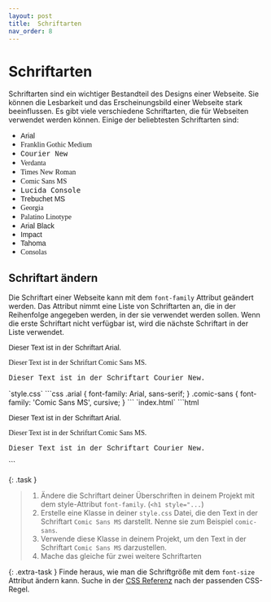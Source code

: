 ```yaml
---
layout: post
title:  Schriftarten
nav_order: 8
---
```


# Schriftarten

Schriftarten sind ein wichtiger Bestandteil des Designs einer Webseite. Sie können die Lesbarkeit und das Erscheinungsbild einer Webseite stark beeinflussen. Es gibt viele verschiedene Schriftarten, die für Webseiten verwendet werden können. Einige der beliebtesten Schriftarten sind:
- <span style="font-family: Arial">Arial</span>
- <span style="font-family: Franklin Gothic Medium">Franklin Gothic Medium</span>
- <span style="font-family: 'Courier New', Courier, monospace;">Courier New</span>
- <span style="font-family: 'Verdanta;">Verdanta</span>
- <span style="font-family: 'Times New Roman', Times, serif;">Times New Roman</span>
- <span style="font-family: 'Comic Sans MS', cursive;">Comic Sans MS</span>
- <span style="font-family: 'Lucida Console', Monaco, monospace;">Lucida Console</span>
- <span style="font-family: 'Trebuchet MS', Helvetica, sans-serif;">Trebuchet MS</span>
- <span style="font-family: 'Georgia', serif;">Georgia</span>
- <span style="font-family: 'Palatino Linotype', 'Book Antiqua', Palatino, serif;">Palatino Linotype</span>
- <span style="font-family: 'Arial Black', Gadget, sans-serif;">Arial Black</span>
- <span style="font-family: 'Impact', Charcoal, sans-serif;">Impact</span>
- <span style="font-family: 'Tahoma', Geneva, sans-serif;">Tahoma</span>
- <span style="font-family: 'Consolas">Consolas</span>



## Schriftart ändern

Die Schriftart einer Webseite kann mit dem `font-family` Attribut geändert werden. Das Attribut nimmt eine Liste von Schriftarten an, die in der Reihenfolge angegeben werden, in der sie verwendet werden sollen. Wenn die erste Schriftart nicht verfügbar ist, wird die nächste Schriftart in der Liste verwendet.

<div class="code-example">
<style>
.arial {
    font-family: Arial, sans-serif;
}
.comic-sans {
    font-family: 'Comic Sans MS', cursive;
}
</style>
<p class="arial">Dieser Text ist in der Schriftart Arial.</p>
<p class="comic-sans">Dieser Text ist in der Schriftart Comic Sans MS.</p>
<p style="font-family: 'Courier New', Courier, monospace;">Dieser Text ist in der Schriftart Courier New.</p>
</div>
`style.css`
```css
.arial {
    font-family: Arial, sans-serif;
}
.comic-sans {
    font-family: 'Comic Sans MS', cursive;
}
```
`index.html`
```html
<p class="arial">Dieser Text ist in der Schriftart Arial.</p>
<p class="comic-sans">Dieser Text ist in der Schriftart Comic Sans MS.</p>
<p style="font-family: 'Courier New', Courier, monospace;">Dieser Text ist in der Schriftart Courier New.</p>
```

{: .task }
> 1. Ändere die Schriftart deiner Überschriften in deinem Projekt mit dem style-Attribut `font-family`. (`<h1 style="...`)
> 2. Erstelle eine Klasse in deiner `style.css` Datei, die den Text in der Schriftart `Comic Sans MS` darstellt. Nenne sie zum Beispiel `comic-sans`.
> 3. Verwende diese Klasse in deinem Projekt, um den Text in der Schriftart `Comic Sans MS` darzustellen.
> 4. Mache das gleiche für zwei weitere Schriftarten

{: .extra-task }
Finde heraus, wie man die Schriftgröße mit dem `font-size` Attribut ändern kann. Suche in der [CSS Referenz](https://www.w3schools.com/cssref/index.php) nach der passenden CSS-Regel.

